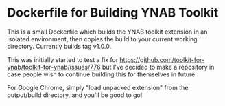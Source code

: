 # Dockerfile for Building YNAB Toolkit

This is a small Dockerfile which builds the YNAB toolkit extension in an isolated environment,
then copies the build to your current working directory. Currently builds tag v1.0.0.

This was initially started to test a fix for https://github.com/toolkit-for-ynab/toolkit-for-ynab/issues/776
but I've decided to make a repository in case people wish to continue building this for themselves in future.

For Google Chrome, simply "load unpacked extension" from the output/build directory, and you'll be good to go!
